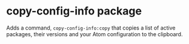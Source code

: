# copy-config-info package

Adds a command, `copy-config-info:copy` that copies a list of active packages, their versions and your Atom configuration to the clipboard.
